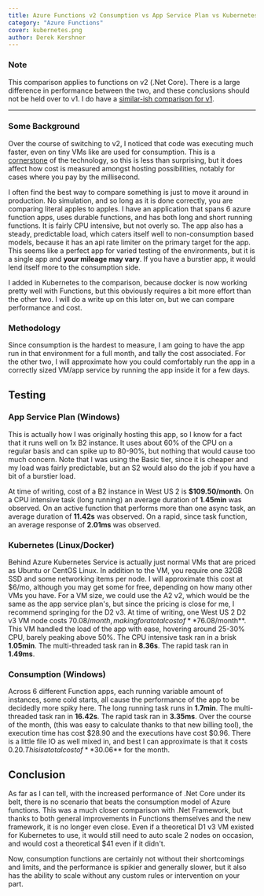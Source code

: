 ```yaml
---
title: Azure Functions v2 Consumption vs App Service Plan vs Kubernetes - Where to Host for optimal cost and performance?
category: "Azure Functions"
cover: kubernetes.png
author: Derek Kershner
---
```


### Note

This comparison applies to functions on v2 (.Net Core). There is a large difference in performance between the two, and these conclusions should not be held over to v1. I do have a [similar-ish comparison for v1](/when-to-use-app-service-plan/).

***

### Some Background

Over the course of switching to v2, I noticed that code was executing much faster, even on tiny VMs like are used for consumption. This is a [cornerstone](https://visualstudiomagazine.com/articles/2018/08/22/bing-net-core.aspx) of the technology, so this is less than surprising, but it does affect how cost is measured amongst hosting possibilities, notably for cases where you pay by the millisecond.

I often find the best way to compare something is just to move it around in production. No simulation, and so long as it is done correctly, you are comparing literal apples to apples. I have an application that spans 6 azure function apps, uses durable functions, and has both long and short running functions. It is fairly CPU intensive, but not overly so. The app also has a steady, predictable load, which caters itself well to non-consumption based models, because it has an api rate limiter on the primary target for the app. This seems like a perfect app for varied testing of the environments, but it is a single app and **your mileage may vary**. If you have a burstier app, it would lend itself more to the consumption side.

I added in Kubernetes to the comparison, because docker is now working pretty well with Functions, but this obviously requires a bit more effort than the other two. I will do a write up on this later on, but we can compare performance and cost.

### Methodology

Since consumption is the hardest to measure, I am going to have the app run in that environment for a full month, and tally the cost associated. For the other two, I will approximate how you could comfortably run the app in a correctly sized VM/app service by running the app inside it for a few days.

## Testing

### App Service Plan (Windows)

This is actually how I was originally hosting this app, so I know for a fact that it runs well on 1x B2 instance. It uses about 60% of the CPU on a regular basis and can spike up to 80-90%, but nothing that would cause too much concern. Note that I was using the Basic tier, since it is cheaper and my load was fairly predictable, but an S2 would also do the job if you have a bit of a burstier load.

At time of writing, cost of a B2 instance in West US 2 is **$109.50/month**. On a CPU intensive task (long running) an average duration of **1.45min** was observed. On an active function that performs more than one async task, an average duration of **11.42s** was observed. On a rapid, since task function, an average response of **2.01ms** was observed.

### Kubernetes (Linux/Docker)

Behind Azure Kubernetes Service is actually just normal VMs that are priced as Ubuntu or CentOS Linux. In addition to the VM, you require one 32GB SSD and some networking items per node. I will approximate this cost at $6/mo, although you may get some for free, depending on how many other VMs you have. For a VM size, we could use the A2 v2, which would be the same as the app service plan's, but since the pricing is close for me, I recommend springing for the D2 v3. At time of writing, one West US 2 D2 v3 VM node costs $70.08/month, making for a total cost of **$76.08/month**.  This VM handled the load of the app with ease, hovering around 25-30% CPU, barely peaking above 50%. The CPU intensive task ran in a brisk **1.05min**. The multi-threaded task ran in **8.36s**. The rapid task ran in **1.49ms**.

### Consumption (Windows)

Across 6 different Function apps, each running variable amount of instances, some cold starts, all cause the performance of the app to be decidedly more spiky here. The long running task runs in **1.7min**. The multi-threaded task ran in **16.42s**. The rapid task ran in **3.35ms**. Over the course of the month, (this was easy to calculate thanks to that new billing tool), the execution time has cost $28.90 and the executions have cost $0.96. There is a little file IO as well mixed in, and best I can approximate is that it costs $0.20.  This is a total cost of **$30.06** for the month.

## Conclusion

As far as I can tell, with the increased performance of .Net Core under its belt, there is no scenario that beats the consumption model of Azure functions. This was a much closer comparison with .Net Framework, but thanks to both general improvements in Functions themselves and the new framework, it is no longer even close.  Even if a theoretical D1 v3 VM existed for Kubernetes to use, it would still need to auto scale 2 nodes on occasion, and would cost a theoretical $41 even if it didn't.

Now, consumption functions are certainly not without their shortcomings and limits, and the performance is spikier and generally slower, but it also has the ability to scale without any custom rules or intervention on your part.